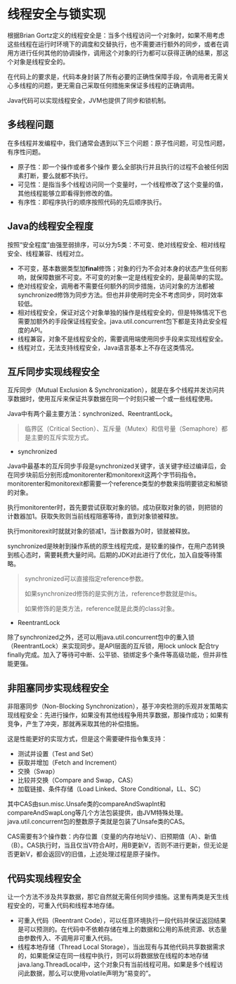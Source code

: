 # 线程安全与锁实现

根据Brian Gortz定义的线程安全是：当多个线程访问一个对象时，如果不用考虑这些线程在运行时环境下的调度和交替执行，也不需要进行额外的同步，或者在调用方进行任何其他的协调操作，调用这个对象的行为都可以获得正确的结果，那这个对象是线程安全的。

在代码上的要求是，代码本身封装了所有必要的正确性保障手段，令调用者无需关心多线程的问题，更无需自己采取任何措施来保证多线程的正确调用。

Java代码可以实现线程安全，JVM也提供了同步和锁机制。

## 多线程问题

在多线程并发编程中，我们通常会遇到以下三个问题：原子性问题，可见性问题，有序性问题。

- 原子性：即一个操作或者多个操作 要么全部执行并且执行的过程不会被任何因素打断，要么就都不执行。
- 可见性：是指当多个线程访问同一个变量时，一个线程修改了这个变量的值，其他线程能够立即看得到修改的值。
- 有序性：即程序执行的顺序按照代码的先后顺序执行。

## Java的线程安全程度

按照“安全程度”由强至弱排序，可以分为5类：不可变、绝对线程安全、相对线程安全、线程兼容、线程对立。

- 不可变，基本数据类型加**final**修饰；对象的行为不会对本身的状态产生任何影响，就保障数据不可变。不可变的对象一定是线程安全的，是最简单的实现。
- 绝对线程安全，调用者不需要任何额外的同步措施，访问对象的方法都被synchronized修饰为同步方法。但也并非使用时完全不考虑同步，同时效率较低。
- 相对线程安全，保证对这个对象单独的操作是线程安全的，但是特殊情况下也需要加额外的手段保证线程安全。java.util.concurrent包下都是支持此安全程度的API。
- 线程兼容，对象不是线程安全的，需要调用端使用同步手段来实现线程安全。
- 线程对立，无法支持线程安全，Java语言基本上不存在这类情况。

## 互斥同步实现线程安全

互斥同步（Mutual Exclusion & Synchronization），就是在多个线程并发访问共享数据时，使用互斥来保证共享数据在同一个时刻只被一个或一些线程使用。

Java中有两个最主要方法：synchronized、ReentrantLock。

> 临界区（Critical Section）、互斥量（Mutex）和信号量（Semaphore）都是主要的互斥实现方式。

- synchronized

Java中最基本的互斥同步手段是synchronized关键字，该关键字经过编译后，会在同步块前后分别形成monitorenter和monitorexit这两个字节码指令。monitorenter和monitorexit都需要一个reference类型的参数来指明要锁定和解锁的对象。

执行monitorenter时，首先要尝试获取对象的锁。成功获取对象的锁，则把锁的计数器加1。获取失败则当前线程阻塞等待，直到对象锁被释放。

执行monitorexit时就就对象的锁减1，当计数器为0时，锁就被释放。

synchronized是映射到操作系统的原生线程完成，是较重的操作，在用户态转换到核心态时，需要耗费大量时间。后期的JDK对此进行了优化，加入自旋等待策略。

> synchronized可以直接指定reference参数。
>
> 如果synchronized修饰的是实例方法，reference参数就是this。
>
> 如果修饰的是类方法，reference就是此类的class对象。

- ReentrantLock

除了synchronized之外，还可以用java.util.concurrent包中的重入锁（ReentrantLock）来实现同步。是API层面的互斥锁，用lock unlock 配合try finally完成。加入了等待可中断、公平锁、锁绑定多个条件等高级功能，但并非性能更强。

## 非阻塞同步实现线程安全

非阻塞同步（Non-Blocking Synchronization），基于冲突检测的乐观并发策略实现线程安全：先进行操作，如果没有其他线程争用共享数据，那操作成功；如果有竞争，产生了冲突，那就再采取其他的补偿措施。

这是性能更好的实现方式，但是这个需要硬件指令集支持：

- 测试并设置（Test and Set）
- 获取并增加（Fetch and Increment）
- 交换（Swap）
- 比较并交换（Compare and Swap，CAS）
- 加载链接、条件存储（Load Linked、Store Conditional，LL、SC）

其中CAS由sun.misc.Unsafe类的compareAndSwapInt和compareAndSwapLong等几个方法包装提供，由JVM特殊处理。java.util.concurrent包的整数原子类就是包装了Unsafe类的CAS。

CAS需要有3个操作数：内存位置（变量的内存地址V）、旧预期值（A）、新值（B）。CAS执行时，当且仅当V符合A时，用B更新V，否则不进行更新，但无论是否更新V，都会返回V的旧值，上述处理过程是原子操作。

## 代码实现线程安全

让一个方法不涉及共享数据，那它自然就无需任何同步措施。这里有两类是天生线程安全的，可重入代码和线程本地存储。

- 可重入代码（Reentrant Code），可以任意环境执行一段代码并保证返回结果是可以预测的。在代码中不依赖存储在堆上的数据和公用的系统资源、状态量由参数传入、不调用非可重入代码。
- 线程本地存储（Thread Local Storage），当出现有与其他代码共享数据需求的，如果能保证在同一线程中执行，则可以将数据放在线程的本地存储java.lang.ThreadLocal中，这个对象只有当前线程可用。如果是多个线程访问此数据，那么可以使用volatile声明为“易变的”。

